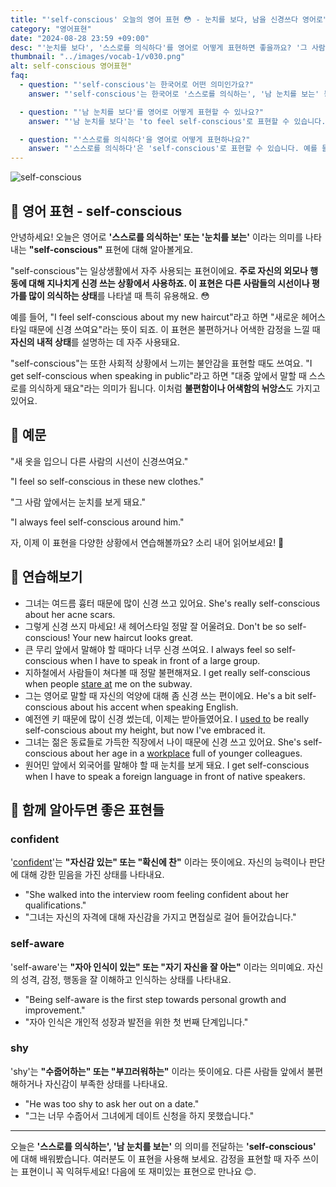 ```yaml
---
title: "'self-conscious' 오늘의 영어 표현 😳 - 눈치를 보다, 남을 신경쓰다 영어로"
category: "영어표현"
date: "2024-08-28 23:59 +09:00"
desc: "'눈치를 보다', '스스로를 의식하다'를 영어로 어떻게 표현하면 좋을까요? '그 사람 앞에서는 항상 눈치를 보게 돼요', '대중 앞에서 말할때는 스스로를 너무 의식하게 돼요' 등을 영어로 표현하는 법을 배워봅시다. 다양한 예문을 통해서 연습하고 본인의 표현으로 만들어 보세요."
thumbnail: "../images/vocab-1/v030.png"
alt: self-conscious 영어표현"
faq:
  - question: "'self-conscious'는 한국어로 어떤 의미인가요?"
    answer: "'self-conscious'는 한국어로 '스스로를 의식하는', '남 눈치를 보는' 등으로 번역될 수 있습니다."

  - question: "'남 눈치를 보다'를 영어로 어떻게 표현할 수 있나요?"
    answer: "'남 눈치를 보다'는 'to feel self-conscious'로 표현할 수 있습니다. 예를 들어, '그 사람 앞에서는 항상 눈치를 보게 돼요'는 'I always feel self-conscious around him'으로 말할 수 있습니다."

  - question: "'스스로를 의식하다'을 영어로 어떻게 표현하나요?"
    answer: "'스스로를 의식하다'은 'self-conscious'로 표현할 수 있습니다. 예를 들어, '대중 앞에서 말할 때 스스로를 의식하게 돼요'는 'I get self-conscious when speaking in public'으로 말할 수 있습니다."
---
```


![self-conscious](../images/vocab-1/v030-1.avif)

## 🌟 영어 표현 - self-conscious

안녕하세요! 오늘은 영어로 **'스스로를 의식하는' 또는 '눈치를 보는'** 이라는 의미를 나타내는 **"self-conscious"** 표현에 대해 알아볼게요.

"self-conscious"는 일상생활에서 자주 사용되는 표현이에요. **주로 자신의 외모나 행동에 대해 지나치게 신경 쓰는 상황에서 사용하죠. 이 표현은 다른 사람들의 시선이나 평가를 많이 의식하는 상태**를 나타낼 때 특히 유용해요. 😳

예를 들어, "I feel self-conscious about my new haircut"라고 하면 "새로운 헤어스타일 때문에 신경 쓰여요"라는 뜻이 되죠. 이 표현은 불편하거나 어색한 감정을 느낄 때 **자신의 내적 상태**를 설명하는 데 자주 사용돼요.

"self-conscious"는 또한 사회적 상황에서 느끼는 불안감을 표현할 때도 쓰여요. "I get self-conscious when speaking in public"라고 하면 "대중 앞에서 말할 때 스스로를 의식하게 돼요"라는 의미가 됩니다. 이처럼 **불편함이나 어색함의 뉘앙스**도 가지고 있어요.

## 📖 예문

"새 옷을 입으니 다른 사람의 시선이 신경쓰여요."

"I feel so self-conscious in these new clothes."

"그 사람 앞에서는 눈치를 보게 돼요."

"I always feel self-conscious around him."

자, 이제 이 표현을 다양한 상황에서 연습해볼까요? 소리 내어 읽어보세요! 🚀

## 💬 연습해보기

<ul data-interactive-list>
  <li data-interactive-item>
    <span data-toggler>그녀는 여드름 흉터 때문에 많이 신경 쓰고 있어요.</span>
    <span data-answer>She's really self-conscious about her acne scars.</span>
  </li>
  <li data-interactive-item>
    <span data-toggler>그렇게 신경 쓰지 마세요! 새 헤어스타일 정말 잘 어울려요.</span>
    <span data-answer>Don't be so self-conscious! Your new haircut looks great.</span>
  </li>
  <li data-interactive-item>
    <span data-toggler>큰 무리 앞에서 말해야 할 때마다 너무 신경 쓰여요.</span>
    <span data-answer>I always feel so self-conscious when I have to speak in front of a large group.</span>
  </li>
  <li data-interactive-item>
    <span data-toggler>지하철에서 사람들이 쳐다볼 때 정말 불편해져요.</span>
    <span data-answer>I get really self-conscious when people <a href="/blog/in-english/087.stare-at/">stare at</a> me on the subway.</span>
  </li>
  <li data-interactive-item>
    <span data-toggler>그는 영어로 말할 때 자신의 억양에 대해 좀 신경 쓰는 편이에요.</span>
    <span data-answer>He's a bit self-conscious about his accent when speaking English.</span>
  </li>
  <li data-interactive-item>
    <span data-toggler>예전엔 키 때문에 많이 신경 썼는데, 이제는 받아들였어요.</span>
    <span data-answer>I <a href="/blog/in-english/143.used-to/">used to</a> be really self-conscious about my height, but now I've embraced it.</span>
  </li>
  <li data-interactive-item>
    <span data-toggler>그녀는 젊은 동료들로 가득한 직장에서 나이 때문에 신경 쓰고 있어요.</span>
    <span data-answer>She's self-conscious about her age in a <a href="/blog/in-english/048.workplace/">workplace</a> full of younger colleagues.</span>
  </li>
  <li data-interactive-item>
    <span data-toggler>원어민 앞에서 외국어를 말해야 할 때 눈치를 보게 돼요.</span>
    <span data-answer>I get self-conscious when I have to speak a foreign language in front of native speakers.</span>
  </li>
</ul>

## 🤝 함께 알아두면 좋은 표현들

### confident

'[confident](/blog/in-english/420.confident/)'는 **"자신감 있는" 또는 "확신에 찬"** 이라는 뜻이에요. 자신의 능력이나 판단에 대해 강한 믿음을 가진 상태를 나타내요.

- "She walked into the interview room feeling confident about her qualifications."
- "그녀는 자신의 자격에 대해 자신감을 가지고 면접실로 걸어 들어갔습니다."

### self-aware

'self-aware'는 **"자아 인식이 있는" 또는 "자기 자신을 잘 아는"** 이라는 의미예요. 자신의 성격, 감정, 행동을 잘 이해하고 인식하는 상태를 나타내요.

- "Being self-aware is the first step towards personal growth and improvement."
- "자아 인식은 개인적 성장과 발전을 위한 첫 번째 단계입니다."

### shy

'shy'는 **"수줍어하는" 또는 "부끄러워하는"** 이라는 뜻이에요. 다른 사람들 앞에서 불편해하거나 자신감이 부족한 상태를 나타내요.

- "He was too shy to ask her out on a date."
- "그는 너무 수줍어서 그녀에게 데이트 신청을 하지 못했습니다."

---

오늘은 **'스스로를 의식하는', '남 눈치를 보는'** 의 의미를 전달하는 **'self-conscious'** 에 대해 배워봤습니다. 여러분도 이 표현을 사용해 보세요. 감정을 표현할 때 자주 쓰이는 표현이니 꼭 익혀두세요! 다음에 또 재미있는 표현으로 만나요 😊.
